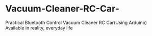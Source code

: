 # Vacuum-Cleaner-RC-Car-
Practical Bluetooth Control Vacuum Cleaner RC Car(Using Arduino) Available in reality, everyday life

